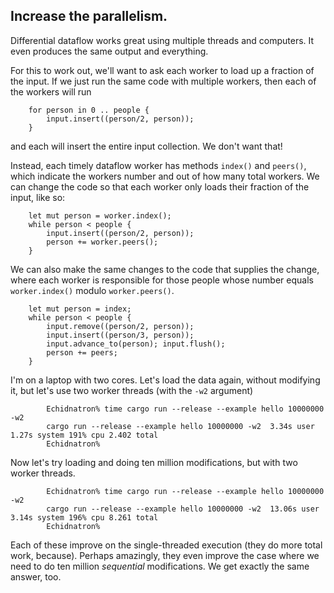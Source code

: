 ## Increase the parallelism.

Differential dataflow works great using multiple threads and computers. It even produces the same output and everything.

For this to work out, we'll want to ask each worker to load up a fraction of the input. If we just run the same code with multiple workers, then each of the workers will run

```rust,ignore
    for person in 0 .. people {
        input.insert((person/2, person));
    }
```

and each will insert the entire input collection. We don't want that!

Instead, each timely dataflow worker has methods `index()` and `peers()`, which indicate the workers number and out of how many total workers. We can change the code so that each worker only loads their fraction of the input, like so:

```rust,ignore
    let mut person = worker.index();
    while person < people {
        input.insert((person/2, person));
        person += worker.peers();
    }
```

We can also make the same changes to the code that supplies the change, where each worker is responsible for those people whose number equals `worker.index()` modulo `worker.peers()`.

```rust,ignore
    let mut person = index;
    while person < people {
        input.remove((person/2, person));
        input.insert((person/3, person));
        input.advance_to(person); input.flush();
        person += peers;
    }
```

I'm on a laptop with two cores. Let's load the data again, without modifying it, but let's use two worker threads (with the `-w2` argument)

```ignore
        Echidnatron% time cargo run --release --example hello 10000000 -w2
        cargo run --release --example hello 10000000 -w2  3.34s user 1.27s system 191% cpu 2.402 total
        Echidnatron%
```

Now let's try loading and doing ten million modifications, but with two worker threads.

```ignore
        Echidnatron% time cargo run --release --example hello 10000000 -w2
        cargo run --release --example hello 10000000 -w2  13.06s user 3.14s system 196% cpu 8.261 total
        Echidnatron%
```

Each of these improve on the single-threaded execution (they do more total work, because). Perhaps amazingly, they even improve the case where we need to do ten million *sequential* modifications. We get exactly the same answer, too.